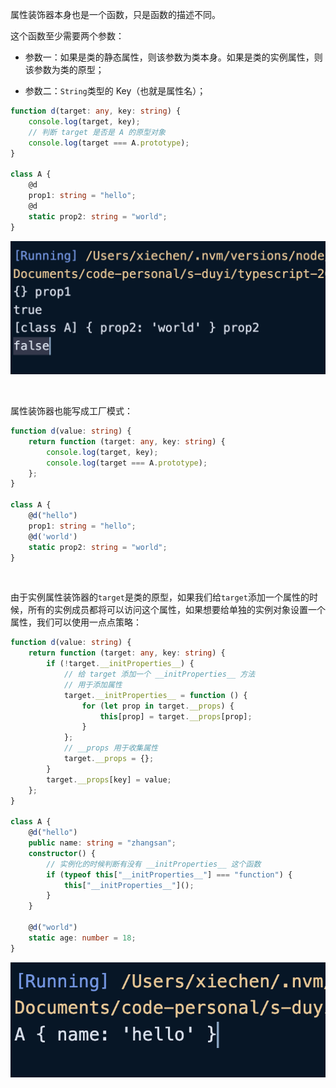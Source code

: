 属性装饰器本身也是一个函数，只是函数的描述不同。

这个函数至少需要两个参数：

- <XTextLight>参数一：如果是类的静态属性，则该参数为类本身。如果是类的实例属性，则该参数为类的原型；</XTextLight>

- 参数二：`String`类型的 Key（也就是属性名）；

```typescript
function d(target: any, key: string) {
    console.log(target, key);
    // 判断 target 是否是 A 的原型对象
    console.log(target === A.prototype);
}

class A {
    @d
    prop1: string = "hello";
    @d
    static prop2: string = "world";
}
```

![](imgs/1736131015755-9697c28c-121c-4347-9f2d-8dff6f6fa76c.png)

<br />

属性装饰器也能写成工厂模式：

```typescript
function d(value: string) {
    return function (target: any, key: string) {
        console.log(target, key);
        console.log(target === A.prototype);
    };
}

class A {
    @d("hello")
    prop1: string = "hello";
    @d('world')
    static prop2: string = "world";
}
```

<br />

由于实例属性装饰器的`target`是类的原型，如果我们给`target`添加一个属性的时候，所有的实例成员都将可以访问这个属性，如果想要给单独的实例对象设置一个属性，我们可以使用一点点策略：

```typescript
function d(value: string) {
    return function (target: any, key: string) {
        if (!target.__initProperties__) {
            // 给 target 添加一个 __initProperties__ 方法
            // 用于添加属性
            target.__initProperties__ = function () {
                for (let prop in target.__props) {
                    this[prop] = target.__props[prop];
                }
            };
            // __props 用于收集属性
            target.__props = {};
        }
        target.__props[key] = value;
    };
}

class A {
    @d("hello")
    public name: string = "zhangsan";
    constructor() {
        // 实例化的时候判断有没有 __initProperties__ 这个函数
        if (typeof this["__initProperties__"] === "function") {
            this["__initProperties__"]();
        }
    }

    @d("world")
    static age: number = 18;
}
```

![](imgs/1736133046516-21245972-f8b2-419b-bb60-494d55c5d12a.png)